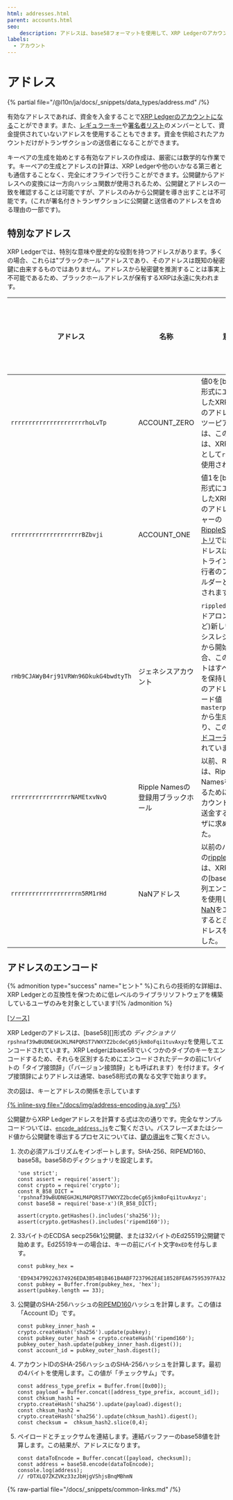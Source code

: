 ```yaml
---
html: addresses.html
parent: accounts.html
seo:
    description: アドレスは、base58フォーマットを使用して、XRP Ledgerのアカウントを一意に識別します。
labels:
  - アカウント
---
```

# アドレス

{% partial file="/@l10n/ja/docs/_snippets/data_types/address.md" /%}

有効なアドレスであれば、資金を入金することで[XRP Ledgerのアカウントになる](index.md#creating-accounts)ことができます。また、[レギュラーキー](cryptographic-keys.md)や[署名者リスト](multi-signing.md)のメンバーとして、資金提供されていないアドレスを使用することもできます。資金を供給されたアカウントだけがトランザクションの送信者になることができます。

キーペアの生成を始めとする有効なアドレスの作成は、厳密には数学的な作業です。キーペアの生成とアドレスの計算は、XRP Ledgerや他のいかなる第三者とも通信することなく、完全にオフラインで行うことができます。公開鍵からアドレスへの変換には一方向ハッシュ関数が使用されるため、公開鍵とアドレスの一致を確認することは可能ですが、アドレスのみから公開鍵を導き出すことは不可能です。(これが署名付きトランザクションに公開鍵と送信者のアドレスを含める理由の一部です)。


## 特別なアドレス

XRP Ledgerでは、特別な意味や歴史的な役割を持つアドレスがあります。多くの場合、これらは"ブラックホール"アドレスであり、そのアドレスは既知の秘密鍵に由来するものではありません。アドレスから秘密鍵を推測することは事実上不可能であるため、ブラックホールアドレスが保有するXRPは永遠に失われます。

| アドレス                       | 名称 | 意味 | ブラック ホール? |
|-------------------------------|-----|-----|----------------|
| `rrrrrrrrrrrrrrrrrrrrrhoLvTp` | ACCOUNT\_ZERO | 値0を[base58][]形式にエンコードしたXRP Ledgerのアドレス。ピアツーピア通信では、このアドレスは、XRPの発行者として`rippled`で使用されます。 | はい |
| `rrrrrrrrrrrrrrrrrrrrBZbvji`  | ACCOUNT\_ONE | 値1を[base58][]形式にエンコードしたXRP Ledgerのアドレス。レジャーの[RippleStateエントリ](../../references/protocol/ledger-data/ledger-entry-types/ripplestate.md)では、このアドレスは、トラストライン残高の発行者のプレースホルダーとして使用されます。 | はい |
| `rHb9CJAWyB4rj91VRWn96DkukG4bwdtyTh` | ジェネシスアカウント | `rippled`で(スタンドアロンモードなど)新しいジェネシスレジャーが一から開始される場合、このアカウントはすべてのXRPを保持します。このアドレスは、シード値`masterpassphrase`から生成されており、この値は[ハードコーディング](https://github.com/XRPLF/rippled/blob/1e01cd34f7a216092ed779f291b43324c167167a/src/xrpld/app/ledger/Ledger.cpp#L184)されています。 | いいえ |
| `rrrrrrrrrrrrrrrrrNAMEtxvNvQ` | Ripple Namesの登録用ブラックホール | 以前、Ripple社は、Ripple Namesを登録するために、このアカウントにXRPを送金するようユーザに求めていました。| はい |
| `rrrrrrrrrrrrrrrrrrrn5RM1rHd` | NaNアドレス | 以前のバージョンの[ripple-lib](https://github.com/XRPLF/xrpl.js)では、XRP Ledgerの[base58][]文字列エンコード形式を使用して、値[NaN](https://developer.mozilla.org/en-US/docs/Web/JavaScript/Reference/Global_Objects/NaN)をエンコードするときにこのアドレスを生成しました。 | はい |


## アドレスのエンコード

{% admonition type="success" name="ヒント" %}これらの技術的な詳細は、XRP Ledgerとの互換性を保つために低レベルのライブラリソフトウェアを構築しているユーザのみを対象としています!{% /admonition %}

[[ソース]](https://github.com/XRPLF/rippled/blob/1e01cd34f7a216092ed779f291b43324c167167a/src/libxrpl/protocol/AccountID.cpp#L134-L165 "ソース")

XRP Ledgerのアドレスは、[base58][]形式の _ディクショナリ_ `rpshnaf39wBUDNEGHJKLM4PQRST7VWXYZ2bcdeCg65jkm8oFqi1tuvAxyz`を使用してエンコードされています。XRP Ledgerはbase58でいくつかのタイプのキーをエンコードするため、それらを区別するためにエンコードされたデータの前に1バイトの「タイプ接頭辞」（「バージョン接頭辞」とも呼ばれます）を付けます。タイプ接頭辞によりアドレスは通常、base58形式の異なる文字で始まります。

次の図は、キーとアドレスの関係を示しています

[{% inline-svg file="/docs/img/address-encoding.ja.svg" /%}](/docs/img/address-encoding.ja.svg "マスター公開鍵 + タイプ接頭辞 → アカウントID + チェックサム → アドレス")

公開鍵からXRP Ledgerアドレスを計算する式は次の通りです。完全なサンプルコードついては、[`encode_address.js`](https://github.com/XRPLF/xrpl-dev-portal/blob/master/_code-samples/address_encoding/js/encode_address.js)をご覧ください。パスフレーズまたはシード値から公開鍵を導出するプロセスについては、[鍵の導出](cryptographic-keys.md#鍵導出)をご覧ください。

1. 次の必須アルゴリズムをインポートします。SHA-256、RIPEMD160、base58。base58のディクショナリを設定します。

    ```
    'use strict';
    const assert = require('assert');
    const crypto = require('crypto');
    const R_B58_DICT = 'rpshnaf39wBUDNEGHJKLM4PQRST7VWXYZ2bcdeCg65jkm8oFqi1tuvAxyz';
    const base58 = require('base-x')(R_B58_DICT);

    assert(crypto.getHashes().includes('sha256'));
    assert(crypto.getHashes().includes('ripemd160'));
    ```

2. 33バイトのECDSA secp256k1公開鍵、または32バイトのEd25519公開鍵で始めます。Ed25519キーの場合は、キーの前にバイト文字`0xED`を付与します。

    ```
    const pubkey_hex =
      'ED9434799226374926EDA3B54B1B461B4ABF7237962EAE18528FEA67595397FA32';
    const pubkey = Buffer.from(pubkey_hex, 'hex');
    assert(pubkey.length == 33);
    ```

3. 公開鍵のSHA-256ハッシュの[RIPEMD160](https://en.wikipedia.org/wiki/RIPEMD)ハッシュを計算します。この値は「Account ID」です。

    ```
    const pubkey_inner_hash = crypto.createHash('sha256').update(pubkey);
    const pubkey_outer_hash = crypto.createHash('ripemd160');
    pubkey_outer_hash.update(pubkey_inner_hash.digest());
    const account_id = pubkey_outer_hash.digest();
    ```

4. アカウントIDのSHA-256ハッシュのSHA-256ハッシュを計算します。最初の4バイトを使用します。この値が「チェックサム」です。

    ```
    const address_type_prefix = Buffer.from([0x00]);
    const payload = Buffer.concat([address_type_prefix, account_id]);
    const chksum_hash1 = crypto.createHash('sha256').update(payload).digest();
    const chksum_hash2 = crypto.createHash('sha256').update(chksum_hash1).digest();
    const checksum =  chksum_hash2.slice(0,4);
    ```

5. ペイロードとチェックサムを連結します。連結バッファーのbase58値を計算します。この結果が、アドレスになります。

    ```
    const dataToEncode = Buffer.concat([payload, checksum]);
    const address = base58.encode(dataToEncode);
    console.log(address);
    // rDTXLQ7ZKZVKz33zJbHjgVShjsBnqMBhmN
    ```

{% raw-partial file="/docs/_snippets/common-links.md" /%}
